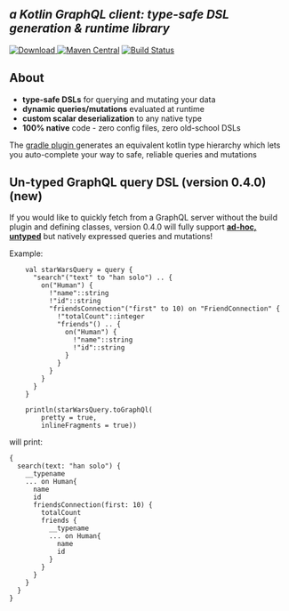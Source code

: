 ***a Kotlin GraphQL client: type-safe DSL generation & runtime library***
-----------------------------

[ ![Download](https://api.bintray.com/packages/prestongarno/kotlinq/kotlinq-gradle/images/download.svg?version=0.3.0) ](https://bintray.com/prestongarno/kotlinq/kotlinq-gradle/0.3.0/link)
[![Maven Central](https://maven-badges.herokuapp.com/maven-central/com.prestongarno.ktq/ktq-client/badge.svg)](https://maven-badges.herokuapp.com/maven-central/com.prestongarno.ktq/ktq-client)
[![Build Status](https://travis-ci.org/prestongarno/kotlinq.svg?branch=master)](https://travis-ci.org/prestongarno/kotlinq)


## About

* **type-safe DSLs** for querying and mutating your data
* **dynamic queries/mutations** evaluated at runtime
* **custom scalar deserialization** to any native type
* **100% native** code - zero config files, zero old-school DSLs

The [ gradle plugin ](kotlinq-gradle/README.md) generates an equivalent kotlin type hierarchy which 
lets you auto-complete your way to safe, reliable queries and mutations

## Un-typed GraphQL query DSL (version 0.4.0) (new)

If you would like to quickly fetch from a GraphQL server without the build plugin and defining classes, 
version 0.4.0 will fully support [**ad-hoc, untyped**](https://github.com/prestongarno/kotlinq/blob/query-dsl/query-dsl/src/main/kotlin/DslExtensionScope.kt) but natively expressed queries and mutations!

Example:

```
    val starWarsQuery = query {
      "search"("text" to "han solo") .. {
        on("Human") {
          !"name"::string
          !"id"::string
          "friendsConnection"("first" to 10) on "FriendConnection" {
            !"totalCount"::integer
            "friends"() .. {
              on("Human") {
                !"name"::string
                !"id"::string
              }
            }
          }
        }
      }
    }

    println(starWarsQuery.toGraphQl(
        pretty = true,
        inlineFragments = true))

```

will print:


```
{
  search(text: "han solo") {
    __typename
    ... on Human{
      name
      id
      friendsConnection(first: 10) {
        totalCount
        friends {
          __typename
          ... on Human{
            name
            id
          }
        }
      }
    }
  }
}
```
